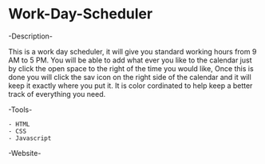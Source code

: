 # Work-Day-Scheduler

-Description-

  This is a work day scheduler, it will give you standard working hours from 9 AM to 5 PM. You will be able to add what ever you like to the calendar just by click the open space to the right of the time you would like, Once this is done you will click the sav icon on the right side of the calendar and it will keep it exactly where you put it. It is color cordinated to help keep a better track of everything you need. 
  
  -Tools-
  
    - HTML
    - CSS
    - Javascript

-Website-
